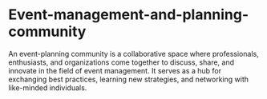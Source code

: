 # Event-management-and-planning-community

An event-planning community is a collaborative space where professionals, enthusiasts, and organizations come together to discuss, share, and innovate in the field of event management. It serves as a hub for exchanging best practices, learning new strategies, and networking with like-minded individuals.
